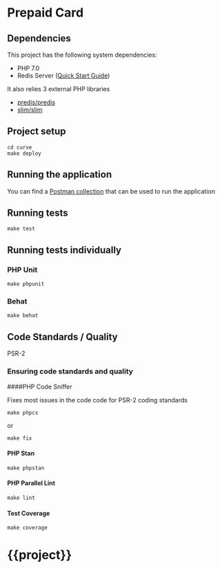 # Prepaid Card

## Dependencies

This project has the following system dependencies:

* PHP 7.0
* Redis Server ([Quick Start Guide](https://redis.io/topics/quickstart))

It also relies 3 external PHP libraries

* [predis/predis](https://github.com/nrk/predis)
* [slim/slim](https://github.com/slimphp/Slim)

## Project setup

```
cd curve
make deploy
```

## Running the application

You can find a [Postman collection](Curve.postman_collection.json) that can be used to run the application

## Running tests

```
make test
```

## Running tests individually

### PHP Unit
```
make phpunit
```

### Behat
```
make behat
```

## Code Standards / Quality

PSR-2

### Ensuring code standards and quality

####PHP Code Sniffer

Fixes most issues in the code code for PSR-2 coding standards

```
make phpcs
```

or
```
make fix
```

#### PHP Stan

```
make phpstan
```
#### PHP Parallel Lint

```
make lint
```
#### Test Coverage

```
make coverage
```
# {{project}}
